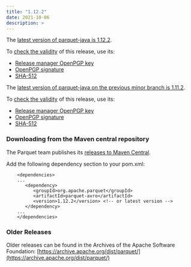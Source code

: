 ```yaml
---
title: "1.12.2"
date: 2021-10-06
description: >
---
```

The [latest version of parquet-java is 1.12.2](https://www.apache.org/dyn/closer.lua/parquet/apache-parquet-1.12.2/apache-parquet-1.12.2.tar.gz).

To [check the validity](https://www.apache.org/info/verification.html) of this release, use its:

*   [Release manager OpenPGP key](https://downloads.apache.org/parquet/KEYS)
*   [OpenPGP signature](https://downloads.apache.org/parquet/apache-parquet-1.12.2/apache-parquet-1.12.2.tar.gz.asc)
*   [SHA-512](https://downloads.apache.org/parquet/apache-parquet-1.12.2/apache-parquet-1.12.2.tar.gz.sha512)

The [latest version of parquet-java on the previous minor branch is 1.11.2](https://www.apache.org/dyn/closer.lua/parquet/apache-parquet-1.11.2/apache-parquet-1.11.2.tar.gz).

To [check the validity](https://www.apache.org/info/verification.html) of this release, use its:

*   [Release manager OpenPGP key](https://downloads.apache.org/parquet/KEYS)
*   [OpenPGP signature](https://downloads.apache.org/parquet/apache-parquet-1.11.2/apache-parquet-1.11.2.tar.gz.asc)
*   [SHA-512](https://downloads.apache.org/parquet/apache-parquet-1.11.2/apache-parquet-1.11.2.tar.gz.sha512)

### Downloading from the Maven central repository

The Parquet team publishes its [releases to Maven Central](https://search.maven.org/search?q=g:org.apache.parquet).

Add the following dependency section to your pom.xml:
```
    <dependencies>
    ...
       <dependency>
          <groupId>org.apache.parquet</groupId>
          <artifactId>parquet-avro</artifactId>
          <version>1.12.2</version> <!-- or latest version -->
       </dependency>
    ...
    </dependencies>
```

### Older Releases

Older releases can be found in the Archives of the Apache Software Foundation: [https://archive.apache.org/dist/parquet/](https://archive.apache.org/dist/parquet/)
